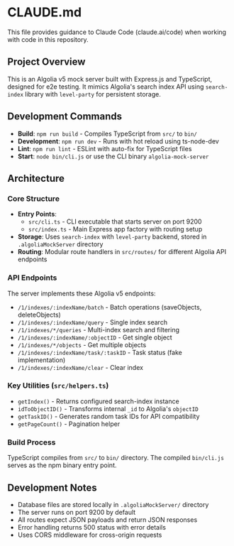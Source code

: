 # CLAUDE.md

This file provides guidance to Claude Code (claude.ai/code) when working with code in this repository.

## Project Overview

This is an Algolia v5 mock server built with Express.js and TypeScript, designed for e2e testing. It mimics Algolia's search index API using `search-index` library with `level-party` for persistent storage.

## Development Commands

- **Build**: `npm run build` - Compiles TypeScript from `src/` to `bin/`
- **Development**: `npm run dev` - Runs with hot reload using ts-node-dev
- **Lint**: `npm run lint` - ESLint with auto-fix for TypeScript files
- **Start**: `node bin/cli.js` or use the CLI binary `algolia-mock-server`

## Architecture

### Core Structure
- **Entry Points**: 
  - `src/cli.ts` - CLI executable that starts server on port 9200
  - `src/index.ts` - Main Express app factory with routing setup
- **Storage**: Uses `search-index` with `level-party` backend, stored in `.algoliaMockServer` directory
- **Routing**: Modular route handlers in `src/routes/` for different Algolia API endpoints

### API Endpoints
The server implements these Algolia v5 endpoints:
- `/1/indexes/:indexName/batch` - Batch operations (saveObjects, deleteObjects)
- `/1/indexes/:indexName/query` - Single index search
- `/1/indexes/*/queries` - Multi-index search and filtering
- `/1/indexes/:indexName/:objectID` - Get single object
- `/1/indexes/*/objects` - Get multiple objects
- `/1/indexes/:indexName/task/:taskID` - Task status (fake implementation)
- `/1/indexes/:indexName/clear` - Clear index

### Key Utilities (`src/helpers.ts`)
- `getIndex()` - Returns configured search-index instance
- `idToObjectID()` - Transforms internal `_id` to Algolia's `objectID`
- `getTaskID()` - Generates random task IDs for API compatibility
- `getPageCount()` - Pagination helper

### Build Process
TypeScript compiles from `src/` to `bin/` directory. The compiled `bin/cli.js` serves as the npm binary entry point.

## Development Notes

- Database files are stored locally in `.algoliaMockServer/` directory
- The server runs on port 9200 by default
- All routes expect JSON payloads and return JSON responses
- Error handling returns 500 status with error details
- Uses CORS middleware for cross-origin requests